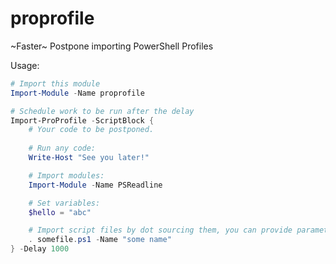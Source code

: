 # proprofile
~Faster~ Postpone importing PowerShell Profiles

Usage:

```powershell
# Import this module 
Import-Module -Name proprofile

# Schedule work to be run after the delay
Import-ProProfile -ScriptBlock { 
    # Your code to be postponed.
    
    # Run any code:
    Write-Host "See you later!"

    # Import modules:
    Import-Module -Name PSReadline

    # Set variables: 
    $hello = "abc"

    # Import script files by dot sourcing them, you can provide parameters as well:
    . somefile.ps1 -Name "some name"
} -Delay 1000
```

